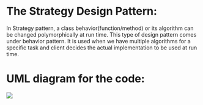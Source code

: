 # The Strategy Design Pattern: 
In Strategy pattern, a class behavior(function/method) or its algorithm can be changed polymorphically at run time. This type of design pattern comes under behavior pattern. It is used when we have multiple algorithms for a specific task and client decides the actual implementation to be used at run time.

# UML diagram for the code:
![](https://user-images.githubusercontent.com/87397035/227888904-306cea94-7982-4464-9913-c60994bfb999.png)

